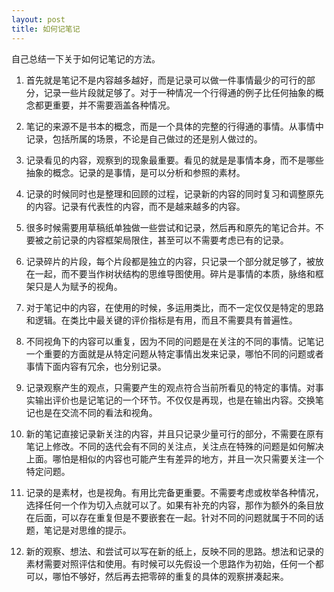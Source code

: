 ```yaml
---
layout: post
title: 如何记笔记
---
```


自己总结一下关于如何记笔记的方法。

1. 首先就是笔记不是内容越多越好，而是记录可以做一件事情最少的可行的部分，记录一些片段就足够了。对于一种情况一个行得通的例子比任何抽象的概念都更重要，并不需要涵盖各种情况。

2. 笔记的来源不是书本的概念，而是一个具体的完整的行得通的事情。从事情中记录，包括所属的场景，不论是自己做过的还是别人做过的。

3. 记录看见的内容，观察到的现象最重要。看见的就是是事情本身，而不是哪些抽象的概念。记录的是事情，是可以分析和参照的素材。

4. 记录的时候同时也是整理和回顾的过程，记录新的内容的同时复习和调整原先的内容。记录有代表性的内容，而不是越来越多的内容。

5. 很多时候需要用草稿纸单独做一些尝试和记录，然后再和原先的笔记合并。不要被之前记录的内容框架局限住，甚至可以不需要考虑已有的记录。

6. 记录碎片的片段，每个片段都是独立的内容，只记录一个部分就足够了，被放在一起，而不要当作树状结构的思维导图使用。碎片是事情的本质，脉络和框架只是人为赋予的视角。

7. 对于笔记中的内容，在使用的时候，多运用类比，而不一定仅仅是特定的思路和逻辑。在类比中最关键的评价指标是有用，而且不需要具有普遍性。

8. 不同视角下的内容可以重复，因为不同的问题是在关注的不同的事情。记笔记一个重要的方面就是从特定问题从特定事情出发来记录，哪怕不同的问题或者事情下面内容有冗余，也分别记录。 

9. 记录观察产生的观点，只需要产生的观点符合当前所看见的特定的事情。对事实输出评价也是记笔记的一个环节。不仅仅是再现，也是在输出内容。交换笔记也是在交流不同的看法和视角。

10. 新的笔记直接记录新关注的内容，并且只记录少量可行的部分，不需要在原有笔记上修改。不同的迭代会有不同的关注点，关注点在特殊的问题是如何解决上面。哪怕是相似的内容也可能产生有差异的地方，并且一次只需要关注一个特定问题。

11. 记录的是素材，也是视角。有用比完备更重要。不需要考虑或枚举各种情况，选择任何一个作为切入点就可以了。如果有补充的内容，那作为额外的条目放在后面，可以存在重复但是不要嵌套在一起。针对不同的问题就属于不同的话题，笔记是对思维的提示。

12. 新的观察、想法、和尝试可以写在新的纸上，反映不同的思路。想法和记录的素材需要对照评估和使用。有时候可以先假设一个思路作为初始，任何一个都可以，哪怕不够好，然后再去把零碎的重复的具体的观察拼凑起来。